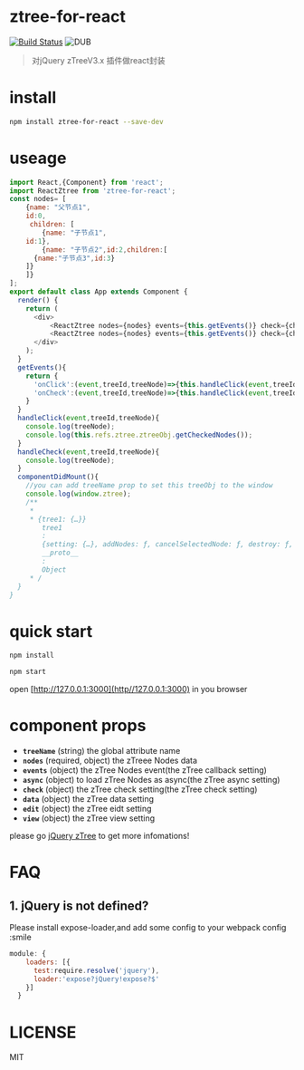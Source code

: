 # ztree-for-react

[![Build Status](https://travis-ci.org/arixse/ztree-for-react.svg?branch=master)](https://travis-ci.org/arixse/ztree-for-react)  ![DUB](https://img.shields.io/dub/l/vibe-d.svg)


>对jQuery zTreeV3.x 插件做react封装
>>

# install 
```sh
npm install ztree-for-react --save-dev
```

# useage
```javascript
import React,{Component} from 'react';
import ReactZtree from 'ztree-for-react';
const nodes= [
	{name: "父节点1",
    id:0,
     children: [
		{name: "子节点1",
    id:1},
		{name: "子节点2",id:2,children:[
      {name:"子节点3",id:3}
    ]}
	]}
];
export default class App extends Component {
  render() {
    return (
      <div>
          <ReactZtree nodes={nodes} events={this.getEvents()} check={check} ref="ztree" treeName={'tree1'}/>
          <ReactZtree nodes={nodes} events={this.getEvents()} check={check} ref="ztree"/>
      </div>
    );
  }
  getEvents(){
    return {
      'onClick':(event,treeId,treeNode)=>{this.handleClick(event,treeId,treeNode)},
      'onCheck':(event,treeId,treeNode)=>{this.handleClick(event,treeId,treeNode)}
    }
  }
  handleClick(event,treeId,treeNode){
    console.log(treeNode);
    console.log(this.refs.ztree.ztreeObj.getCheckedNodes());
  }
  handleCheck(event,treeId,treeNode){
    console.log(treeNode);
  }
  componentDidMount(){
    //you can add treeName prop to set this treeObj to the window 
    console.log(window.ztree);
    /**
     * 
     * {tree1: {…}}
        tree1
        :
        {setting: {…}, addNodes: ƒ, cancelSelectedNode: ƒ, destroy: ƒ, expandAll: ƒ, …}
        __proto__
        :
        Object
     * /
  }
}
```

# quick start
```sh
npm install

npm start
```
open [http://127.0.0.1:3000](http//127.0.0.1:3000) in you browser

# component props
- **`treeName`** (string)
the global attribute name  
- **`nodes`** (required, object)
the zTreee Nodes data
- **`events`** (object)
the zTree Nodes event(the zTree callback setting)
- **`async`** (object)
to load zTree Nodes as async(the zTree async setting)
- **`check`** (object)
the zTree check setting(the zTree check setting)
- **`data`** (object)
the zTree data setting
- **`edit`** (object)
the zTree eidt setting
- **`view`** (object)
the zTree view setting

please go [jQuery zTree](http://www.treejs.cn/v3/api.php) to get more infomations!

# FAQ
## 1. jQuery is not defined?
Please install expose-loader,and 
add some config to your webpack config :smile
```js
module: {
    loaders: [{
      test:require.resolve('jquery'),
      loader:'expose?jQuery!expose?$'
    }]
  }
```

# LICENSE
MIT
